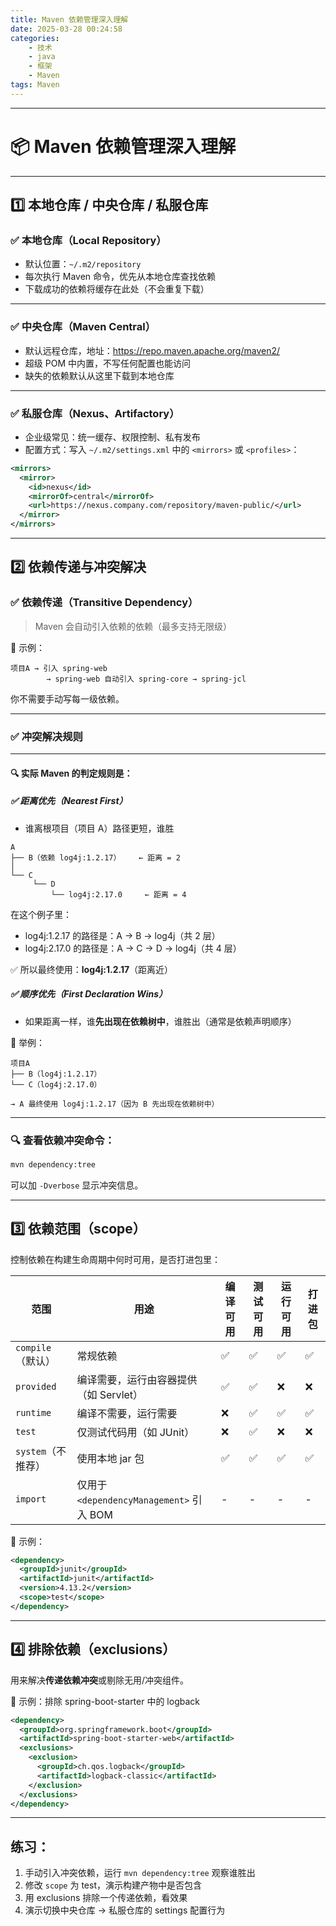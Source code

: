 ```yaml
---
title: Maven 依赖管理深入理解
date: 2025-03-28 00:24:58
categories:
    - 技术
    - java
    - 框架
    - Maven
tags: Maven
---
```


---

# 📦 Maven 依赖管理深入理解

---

## 1️⃣ 本地仓库 / 中央仓库 / 私服仓库

### ✅ 本地仓库（Local Repository）

- 默认位置：`~/.m2/repository`
- 每次执行 Maven 命令，优先从本地仓库查找依赖
- 下载成功的依赖将缓存在此处（不会重复下载）

---

### ✅ 中央仓库（Maven Central）

- 默认远程仓库，地址：https://repo.maven.apache.org/maven2/
- 超级 POM 中内置，不写任何配置也能访问
- 缺失的依赖默认从这里下载到本地仓库

---

### ✅ 私服仓库（Nexus、Artifactory）

- 企业级常见：统一缓存、权限控制、私有发布
- 配置方式：写入 `~/.m2/settings.xml` 中的 `<mirrors>` 或 `<profiles>`：

```xml
<mirrors>
  <mirror>
    <id>nexus</id>
    <mirrorOf>central</mirrorOf>
    <url>https://nexus.company.com/repository/maven-public/</url>
  </mirror>
</mirrors>
```

---

## 2️⃣ 依赖传递与冲突解决

### ✅ 依赖传递（Transitive Dependency）

> Maven 会自动引入依赖的依赖（最多支持无限级）

🧱 示例：

```
项目A → 引入 spring-web
        → spring-web 自动引入 spring-core → spring-jcl
```

你不需要手动写每一级依赖。

---

### ✅ 冲突解决规则
---

#### 🔍 实际 Maven 的判定规则是：

##### ✅ 距离优先（Nearest First）
- 谁离根项目（项目 A）路径更短，谁胜

```
A
├── B（依赖 log4j:1.2.17）    ← 距离 = 2
│
└── C
     └── D
         └── log4j:2.17.0     ← 距离 = 4
```

在这个例子里：

- log4j:1.2.17 的路径是：A → B → log4j（共 2 层）
- log4j:2.17.0 的路径是：A → C → D → log4j（共 4 层）

✅ 所以最终使用：**log4j:1.2.17**（距离近）

##### ✅ 顺序优先（First Declaration Wins）
- 如果距离一样，谁**先出现在依赖树中**，谁胜出（通常是依赖声明顺序）

📌 举例：

```
项目A
├── B（log4j:1.2.17）
└── C（log4j:2.17.0）

→ A 最终使用 log4j:1.2.17（因为 B 先出现在依赖树中）
```

---

### 🔍 查看依赖冲突命令：

```bash
mvn dependency:tree
```

可以加 `-Dverbose` 显示冲突信息。

---

## 3️⃣ 依赖范围（scope）

控制依赖在构建生命周期中何时可用，是否打进包里：

| 范围 | 用途 | 编译可用 | 测试可用 | 运行可用 | 打进包 |
|------|------|----------|----------|----------|---------|
| `compile`（默认） | 常规依赖 | ✅ | ✅ | ✅ | ✅ |
| `provided` | 编译需要，运行由容器提供（如 Servlet） | ✅ | ✅ | ❌ | ❌ |
| `runtime` | 编译不需要，运行需要 | ❌ | ✅ | ✅ | ✅ |
| `test` | 仅测试代码用（如 JUnit） | ❌ | ✅ | ❌ | ❌ |
| `system`（不推荐） | 使用本地 jar 包 | ✅ | ✅ | ✅ | ✅ |
| `import` | 仅用于 `<dependencyManagement>` 引入 BOM | - | - | - | - |

📌 示例：

```xml
<dependency>
  <groupId>junit</groupId>
  <artifactId>junit</artifactId>
  <version>4.13.2</version>
  <scope>test</scope>
</dependency>
```

---

## 4️⃣ 排除依赖（exclusions）

用来解决**传递依赖冲突**或剔除无用/冲突组件。

📌 示例：排除 spring-boot-starter 中的 logback

```xml
<dependency>
  <groupId>org.springframework.boot</groupId>
  <artifactId>spring-boot-starter-web</artifactId>
  <exclusions>
    <exclusion>
      <groupId>ch.qos.logback</groupId>
      <artifactId>logback-classic</artifactId>
    </exclusion>
  </exclusions>
</dependency>
```

---

## 练习：

1. 手动引入冲突依赖，运行 `mvn dependency:tree` 观察谁胜出
2. 修改 `scope` 为 test，演示构建产物中是否包含
3. 用 exclusions 排除一个传递依赖，看效果
4. 演示切换中央仓库 → 私服仓库的 settings 配置行为

